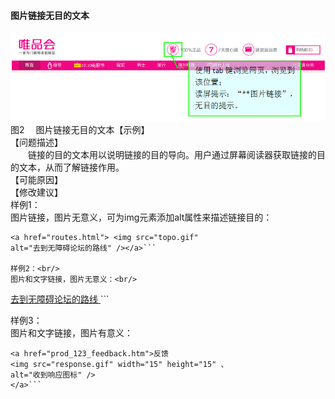 #### 图片链接无目的文本
![](/2.png)<br/>
图2　 图片链接无目的文本【示例】<br/>
【问题描述】<br/>
　　链接的目的文本用以说明链接的目的导向。用户通过屏幕阅读器获取链接的目的文本，从而了解链接作用。<br/>
【可能原因】<br/>
【修改建议】<br/>
样例1：<br/>
图片链接，图片无意义，可为img元素添加alt属性来描述链接目的：<br/>
```
<a href="routes.html"> <img src="topo.gif"
alt="去到无障碍论坛的路线" /></a>```

样例2：<br/>
图片和文字链接，图片无意义：<br/>
```
<a href="routes.html">
<img src="topo.gif" alt="" />去到无障碍论坛的路线
</a>```

样例3：<br/>
图片和文字链接，图片有意义：<br/>
```
<a href="prod_123_feedback.htm">反馈
<img src="response.gif" width="15" height="15" 、
alt="收到响应图标" />
</a>```
